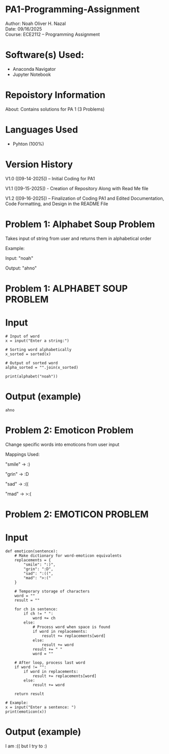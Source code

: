 # PA1-Programming-Assignment

Author: Noah Oliver H. Nazal  
Date: 09/16/2025  
Course: ECE2112 – Programming Assignment  

# Software(s) Used:
- Anaconda Navigator  
- Jupyter Notebook  

# Repoistory Information
About: Contains solutions for PA 1 (3 Problems)  

# Languages Used
- Pyhton (100%)

# Version History
V1.0 ([09-14-2025]) – Initial Coding for PA1  

V1.1 ([09-15-2025]) - Creation of Repository Along with Read Me file  

V1.2 ([09-16-2025]) – Finalization of Coding PA1 and Edited Documentation, Code Formatting, and Design in the README File  

# Problem 1: Alphabet Soup Problem
Takes input of string from user and returns them in alphabetical order  

Example:  

Input: "noah"  

Output: "ahno"  

# Problem 1: ALPHABET SOUP PROBLEM
# Input
    # Input of word
    x = input("Enter a string:")

    # Sorting word alphabetically
    x_sorted = sorted(x)

    # Output of sorted word
    alpha_sorted = "".join(x_sorted)

    print(alphabet("noah"))

# Output (example)
    ahno
# Problem 2: Emoticon Problem
Change specific words into emoticons from user input

Mappings Used:

"smile" → :)

"grin" → :D

"sad" → :((

"mad" → >:(

# Problem 2: EMOTICON PROBLEM
# Input
    def emoticon(sentence):
        # Make dictionary for word-emoticon equivalents
        replacements = {
            "smile": ":)",
            "grin": ":D",
            "sad": ":((",
            "mad": ">:("
        }

        # Temporary storage of characters
        word = ""
        result = ""

        for ch in sentence:
            if ch != " ":
                word += ch
            else:
                # Process word when space is found
                if word in replacements:
                    result += replacements[word]
                else:
                    result += word
                result += " "
                word = ""

        # After loop, process last word
        if word != "":
            if word in replacements:
                result += replacements[word]
            else:
                result += word

        return result

    # Example:
    x = input("Enter a sentence: ")
    print(emoticon(x))

# Output (example)
I am :(( but I try to :)
